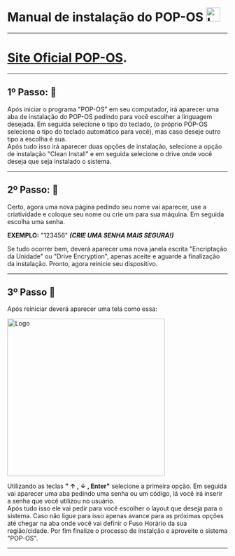 # Manual de instalação do POP-OS <img src="https://static-00.iconduck.com/assets.00/pop-os-icon-2048x2048-mjad7yws.png" alt="Logo" width="32"> 

---

# **[Site Oficial POP-OS](https://pop.system76.com/).** 

---

## 1º Passo: 🧩 ## 

Após iniciar o programa "POP-OS" em seu computador, irá aparecer uma aba de instalação do POP-OS pedindo para você escolher a linguagem desejada. Em seguida selecione o tipo do teclado, (o próprio POP-OS seleciona o tipo do teclado automático para você), mas caso deseje outro tipo a escolha é sua.
<br>
Após tudo isso irá aparecer duas opções de instalação, selecione a opção de instalação "Clean Install" e em seguida selecione o drive onde você deseja que seja instalado o sistema.

---

## 2º Passo: 🔐 ##
Certo, agora uma nova página pedindo seu nome vai aparecer, use a criatividade e coloque seu nome ou crie um para sua máquina. Em seguida escolha uma senha. 
<br>

**EXEMPLO:** "123456" _**(CRIE UMA SENHA MAIS SEGURA!)**_
<br>

Se tudo ocorrer bem, deverá aparecer uma nova janela escrita "Encriptação da Unidade" ou "Drive Encryption", apenas aceite e aguarde a finalização da instalação. Pronto, agora reinicie seu dispositivo.

---

## 3º Passo 💾 ##
Após reiniciar deverá aparecer uma tela como essa:

<img src="https://upload.wikimedia.org/wikipedia/commons/4/48/Debian_Unstable_GRUB2_%282015%29.png" alt="Logo" width="360">

Utilizando as teclas **" ↑ , ↓ , Enter"** selecione a primeira opção. Em seguida vai aparecer uma aba pedindo uma senha ou um código, lá você irá inserir a senha que você utilizou no usuário. 
<br>
Após tudo isso ele vai pedir para você escolher o layout que deseja para o sistema. Caso não ligue para isso apenas avance para as próximas opções até chegar na aba onde você vai definir o Fuso Horário da sua região/cidade. Por fim finalize o processo de instalção e aproveite o sistema "POP-OS".

---
